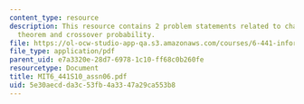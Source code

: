 ```yaml
---
content_type: resource
description: This resource contains 2 problem statements related to channel coding
  theorem and crossover probability.
file: https://ol-ocw-studio-app-qa.s3.amazonaws.com/courses/6-441-information-theory-spring-2010/5e30aecdda3c53fb4a3347a29ca553b8_MIT6_441S10_assn06.pdf
file_type: application/pdf
parent_uid: e7a3320e-28d7-6978-1c10-ff68c0b260fe
resourcetype: Document
title: MIT6_441S10_assn06.pdf
uid: 5e30aecd-da3c-53fb-4a33-47a29ca553b8
---
```

